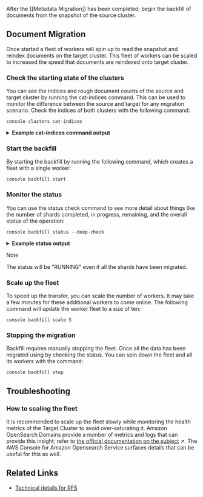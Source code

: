 


After the [[Metadata Migration]] has been completed; begin the backfill of documents from the snapshot of the source cluster.

## Document Migration
Once started a fleet of workers will spin up to read the snapshot and reindex documents on the target cluster. This fleet of workers can be scaled to increased the speed that documents are reindexed onto target cluster.

### Check the starting state of the clusters

You can see the indices and rough document counts of the source and target cluster by running the cat-indices command.  This can be used to monitor the difference between the source and target for any migration scenario.  Check the indices of both clusters with the following command:

```shell
console clusters cat-indices
```

<details>
<summary>
<b>Example cat-indices command output</b>
</summary>

```shell
SOURCE CLUSTER
health status index       uuid                   pri rep docs.count docs.deleted store.size pri.store.size
green  open   my-index WJPVdHNyQ1KMKol84Cy72Q   1   0          8            0     44.7kb         44.7kb

TARGET CLUSTER
health status index                        uuid                   pri rep docs.count docs.deleted store.size pri.store.size
green  open   .opendistro_security         N3uy88FGT9eAO7FTbLqqqA   1   0         10            0     78.3kb         78.3kb
```
</details>

### Start the backfill

By starting the backfill by running the following command, which creates a fleet with a single worker:

```shell
console backfill start
```

### Monitor the status

You can use the status check command to see more detail about things like the number of shards completed, in progress, remaining, and the overall status of the operation:

```shell
console backfill status --deep-check
```

<details>
<summary>
<b>Example status output</b>
</summary>

```
BackfillStatus.RUNNING
Running=1
Pending=0
Desired=1
Shards total: 48
Shards completed: 48
Shards incomplete: 0
Shards in progress: 0
Shards unclaimed: 0
```
</details>

>[!Note]
> The status will be "RUNNING" even if all the shards have been migrated.

### Scale up the fleet

To speed up the transfer, you can scale the number of workers. It may take a few minutes for these additional workers to come online.  The following command will update the worker fleet to a size of ten:

```shell
console backfill scale 5
```

### Stopping the migration
Backfill requires manually stopping the fleet.  Once all the data has been migrated using by checking the status.  You can spin down the fleet and all its workers with the command:

```shell
console backfill stop
```


## Troubleshooting

### How to scaling the fleet

It is recommended to scale up the fleet slowly while monitoring the health metrics of the Target Cluster to avoid over-saturating it.  Amazon OpenSearch Domains provide a number of metrics and logs that can provide this insight; refer to [the official documentation on the subject](https://docs.aws.amazon.com/opensearch-service/latest/developerguide/monitoring.html) ↗.  The AWS Console for Amazon Opensearch Service surfaces details that can be useful for this as well.

## Related Links

- [Technical details for RFS](https://github.com/opensearch-project/opensearch-migrations/blob/main/RFS/docs/DESIGN.md)
